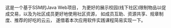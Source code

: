 这是一个基于SSM的Java Web项目，
为更好的展示校园(线下社区)限制物品以促成交易，以及为社区成员更好地使用社区资源，
如成员互助、资源共享、规章制度、推荐的好吃的云云，
遂借着本次应用软件实践课程简易实现一下。